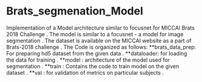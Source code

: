 # Brats_segmenation_Model
Implementation of a Model architecture similar to focusnet for MICCAI Brats 2018 Challenge . 
The model is similar to a focusnet - a model for image segmentation .
The dataset is available on the MICCAI website as a part of Brats-2018 challenge .
The Code is organized as follows:
**brats_data_prep: For preparing hd5 dataset from the given data .
**dataloader: for loading the data for training .
**model : architecture of the model used for segmentation .
**train : Contains the code to train model on the given dataset .
**val : for validation of metrics on particular subjects .

